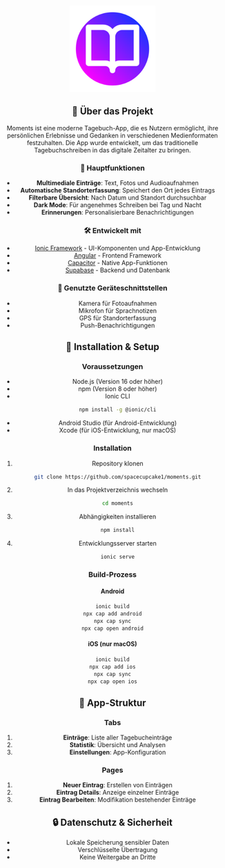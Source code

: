 
<!-- PROJECT LOGO -->
<div align="center">
  <a href="https://github.com/spacecupcake1/momentse">
    <img src="resources\icon.png" alt="Logo" width="200" height="200">
  </a>

## 📝 Über das Projekt

Moments ist eine moderne Tagebuch-App, die es Nutzern ermöglicht, ihre persönlichen Erlebnisse und Gedanken in verschiedenen Medienformaten festzuhalten. Die App wurde entwickelt, um das traditionelle Tagebuchschreiben in das digitale Zeitalter zu bringen.

### 🎯 Hauptfunktionen

- **Multimediale Einträge**: Text, Fotos und Audioaufnahmen
- **Automatische Standorterfassung**: Speichert den Ort jedes Eintrags
- **Filterbare Übersicht**: Nach Datum und Standort durchsuchbar
- **Dark Mode**: Für angenehmes Schreiben bei Tag und Nacht
- **Erinnerungen**: Personalisierbare Benachrichtigungen

### 🛠️ Entwickelt mit

- [Ionic Framework](https://ionicframework.com/) - UI-Komponenten und App-Entwicklung
- [Angular](https://angular.io/) - Frontend Framework
- [Capacitor](https://capacitorjs.com/) - Native App-Funktionen
- [Supabase](https://supabase.com/) - Backend und Datenbank

### 📱 Genutzte Geräteschnittstellen

- Kamera für Fotoaufnahmen
- Mikrofon für Sprachnotizen
- GPS für Standorterfassung
- Push-Benachrichtigungen

## 🚀 Installation & Setup

### Voraussetzungen

- Node.js (Version 16 oder höher)
- npm (Version 8 oder höher)
- Ionic CLI
  ```bash
  npm install -g @ionic/cli
  ```
- Android Studio (für Android-Entwicklung)
- Xcode (für iOS-Entwicklung, nur macOS)

### Installation

1. Repository klonen
   ```bash
   git clone https://github.com/spacecupcake1/moments.git
   ```

2. In das Projektverzeichnis wechseln
   ```bash
   cd moments
   ```

3. Abhängigkeiten installieren
   ```bash
   npm install
   ```

4. Entwicklungsserver starten
   ```bash
   ionic serve
   ```

### Build-Prozess

#### Android
```bash
ionic build
npx cap add android
npx cap sync
npx cap open android
```

#### iOS (nur macOS)
```bash
ionic build
npx cap add ios
npx cap sync
npx cap open ios
```

## 📱 App-Struktur

### Tabs
1. **Einträge**: Liste aller Tagebucheinträge
2. **Statistik**: Übersicht und Analysen
3. **Einstellungen**: App-Konfiguration

### Pages
1. **Neuer Eintrag**: Erstellen von Einträgen
2. **Eintrag Details**: Anzeige einzelner Einträge
3. **Eintrag Bearbeiten**: Modifikation bestehender Einträge

## 🔒 Datenschutz & Sicherheit

- Lokale Speicherung sensibler Daten
- Verschlüsselte Übertragung
- Keine Weitergabe an Dritte